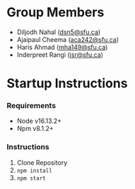 # Group Members
- Diljodh Nahal (dsn5@sfu.ca)
- Ajaipaul Cheema (aca242@sfu.ca)
- Haris Ahmad (mha149@sfu.ca)
- Inderpreet Rangi (isr@sfu.ca)

# Startup Instructions

### Requirements
- Node v16.13.2+
- Npm v8.1.2+

### Instructions
1. Clone Repository
2. `npm install`
3. `npm start`